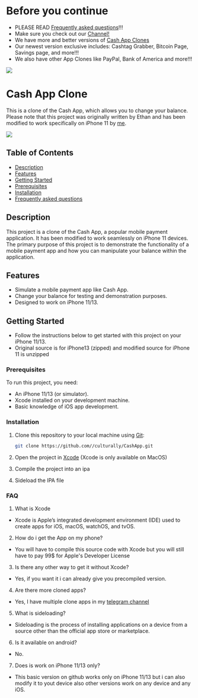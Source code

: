 # Before you continue

- PLEASE READ [Frequently asked questions](#FAQ)!!!
- Make sure you check out our [Channel!](https://t.me/undecryptable66)
- We have more and better versions of [Cash App Clones](https://t.me/undecryptable66)
- Our newest version exclusive includes: Cashtag Grabber, Bitcoin Page, Savings page, and more!!!
- We also have other App Clones like PayPal, Bank of America and more!!!


![](https://i.ibb.co/09gw8k6/0-F0928-D3-AB86-4-DA0-97-F8-3-DDAFE3-C87-E0.jpg)


# Cash App Clone

This is a clone of the Cash App, which allows you to change your balance. Please note that this project was originally written by Ethan and has been modified to work specifically on iPhone 11 by [me](https://github.com/culturally).

![](https://github.com/culturally/CashApp/blob/main/example.jpg?raw=true)




## Table of Contents

- [Description](#description)
- [Features](#features)
- [Getting Started](#getting-started)
- [Prerequisites](#prerequisites)
- [Installation](#installation)
- [Frequently asked questions](#FAQ)

## Description

This project is a clone of the Cash App, a popular mobile payment application. It has been modified to work seamlessly on iPhone 11 devices. The primary purpose of this project is to demonstrate the functionality of a mobile payment app and how you can manipulate your balance within the application.

## Features

- Simulate a mobile payment app like Cash App.
- Change your balance for testing and demonstration purposes.
- Designed to work on iPhone 11/13.

## Getting Started

- Follow the instructions below to get started with this project on your iPhone 11/13.
- Original source is for iPhone13 (zipped) and modified source for iPhone 11 is unzipped

### Prerequisites

To run this project, you need:

- An iPhone 11/13 (or simulator).
- Xcode installed on your development machine.
- Basic knowledge of iOS app development.

### Installation

1. Clone this repository to your local machine using [Git](https://git-scm.com/):

   ```bash
   git clone https://github.com//culturally/CashApp.git

2. Open the project in [Xcode](https://developer.apple.com/xcode/) (Xcode is only available on MacOS)
3. Compile the project into an ipa
4. Sideload the IPA file


### FAQ

1. What is Xcode

- Xcode is Apple’s integrated development environment (IDE) used to create apps for iOS, macOS, watchOS, and tvOS.

2. How do i get the App on my phone?

- You will have to compile this source code with Xcode but you will still have to pay 99$ for Apple's Developer License

3. Is there any other way to get it without Xcode?

- Yes, if you want it i can already give you precompiled version.

4. Are there more cloned apps?

- Yes, I have multiple clone apps in my [telegram channel](https://t.me/undecryptable66)

5. What is sideloading?

- Sideloading is the process of installing applications on a device from a source other than the official app store or marketplace.

6. Is it available on android?

- No.

7. Does is work on iPhone 11/13 only?

- This basic version on github works only on iPhone 11/13 but i can also modify it to yout device also other versions work on any device and any iOS.

